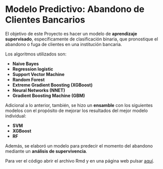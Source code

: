 # Modelo Predictivo: Abandono de Clientes Bancarios

El objetivo de este Proyecto es hacer un modelo de **aprendizaje supervisado**, específicamente de clasificación binaria, que pronostique el abandono o fuga de clientes en una institución bancaria.

Los algoritmos utilizados son:

* **Naive Bayes**
* **Regression logistic**
* **Support Vector Machine**
* **Random Forest**
* **Extreme Gradient Boosting (XGBoost)**
* **Neural Networks (NNET)**
* **Gradient Boosting Machine (GBM)**

Adicional a lo anterior, también, se hizo un **ensamble** con los siguientes modelos con el propósito de mejorar los resultados del mejor modelo individual:

* **SVM**
* **XGBoost**
* **RF**

Además, se elaboró un modelo para predecir el momento del abandono mediante un **análisis de supervivencia**.

Para ver el código abrir el archivo Rmd y en una página web pulsar [aquí](https://rpubs.com/arojasmor17/abandono).
